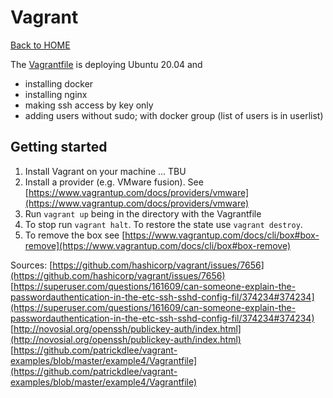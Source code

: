 # Vagrant

[Back to HOME](https://prone19.github.io/)


The [Vagrantfile](Vagrantfile) is deploying Ubuntu 20.04 and
* installing docker 
* installing nginx
* making ssh access by key only
* adding users without sudo; with docker group (list of users is in userlist)

## Getting started
1. Install Vagrant on your machine ... TBU
2. Install a provider (e.g. VMware fusion). See [https://www.vagrantup.com/docs/providers/vmware](https://www.vagrantup.com/docs/providers/vmware)
2. Run ```vagrant up``` being in the directory with the Vagrantfile
3. To stop run ```vagrant halt```. To restore the state use ```vagrant destroy```.
4. To remove the box see [https://www.vagrantup.com/docs/cli/box#box-remove](https://www.vagrantup.com/docs/cli/box#box-remove)

Sources:
[https://github.com/hashicorp/vagrant/issues/7656](https://github.com/hashicorp/vagrant/issues/7656)
[https://superuser.com/questions/161609/can-someone-explain-the-passwordauthentication-in-the-etc-ssh-sshd-config-fil/374234#374234](https://superuser.com/questions/161609/can-someone-explain-the-passwordauthentication-in-the-etc-ssh-sshd-config-fil/374234#374234)
[http://novosial.org/openssh/publickey-auth/index.html](http://novosial.org/openssh/publickey-auth/index.html)
[https://github.com/patrickdlee/vagrant-examples/blob/master/example4/Vagrantfile](https://github.com/patrickdlee/vagrant-examples/blob/master/example4/Vagrantfile)